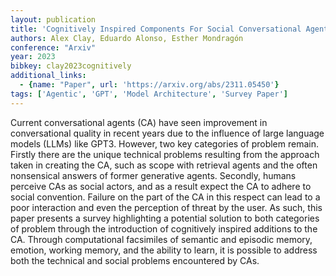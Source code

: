 ```yaml
---
layout: publication
title: 'Cognitively Inspired Components For Social Conversational Agents'
authors: Alex Clay, Eduardo Alonso, Esther Mondragón
conference: "Arxiv"
year: 2023
bibkey: clay2023cognitively
additional_links:
  - {name: "Paper", url: 'https://arxiv.org/abs/2311.05450'}
tags: ['Agentic', 'GPT', 'Model Architecture', 'Survey Paper']
---
```

Current conversational agents (CA) have seen improvement in conversational
quality in recent years due to the influence of large language models (LLMs)
like GPT3. However, two key categories of problem remain. Firstly there are the
unique technical problems resulting from the approach taken in creating the CA,
such as scope with retrieval agents and the often nonsensical answers of former
generative agents. Secondly, humans perceive CAs as social actors, and as a
result expect the CA to adhere to social convention. Failure on the part of the
CA in this respect can lead to a poor interaction and even the perception of
threat by the user. As such, this paper presents a survey highlighting a
potential solution to both categories of problem through the introduction of
cognitively inspired additions to the CA. Through computational facsimiles of
semantic and episodic memory, emotion, working memory, and the ability to
learn, it is possible to address both the technical and social problems
encountered by CAs.
